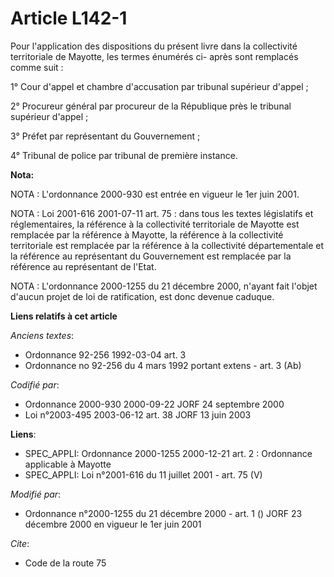 # Article L142-1

Pour l'application des dispositions du présent livre dans la collectivité territoriale de Mayotte, les termes énumérés ci-
après sont remplacés comme suit :

1° Cour d'appel et chambre d'accusation par tribunal supérieur d'appel ;

2° Procureur général par procureur de la République près le tribunal supérieur d'appel ;

3° Préfet par représentant du Gouvernement ;

4° Tribunal de police par tribunal de première instance.

**Nota:**

NOTA : L'ordonnance 2000-930 est entrée en vigueur le 1er juin 2001.

NOTA : Loi 2001-616 2001-07-11 art. 75 : dans tous les textes législatifs et réglementaires, la référence à la collectivité
territoriale de Mayotte est remplacée par la référence à Mayotte, la référence à la collectivité territoriale est remplacée
par la référence à la collectivité départementale et la référence au représentant du Gouvernement est remplacée par la
référence au représentant de l'Etat.

NOTA : L'ordonnance 2000-1255 du 21 décembre 2000, n'ayant fait l'objet d'aucun projet de loi de ratification, est donc
devenue caduque.

**Liens relatifs à cet article**

_Anciens textes_:

  - Ordonnance 92-256 1992-03-04 art. 3
  - Ordonnance no 92-256 du 4 mars 1992 portant extens - art. 3 (Ab)

_Codifié par_:

  - Ordonnance 2000-930 2000-09-22 JORF 24 septembre 2000
  - Loi n°2003-495 2003-06-12 art. 38 JORF 13 juin 2003

**Liens**:

  - SPEC_APPLI: Ordonnance 2000-1255 2000-12-21 art. 2 : Ordonnance applicable à Mayotte
  - SPEC_APPLI: Loi n°2001-616 du 11 juillet 2001 - art. 75 (V)

_Modifié par_:

  - Ordonnance n°2000-1255 du 21 décembre 2000 - art. 1 () JORF 23 décembre 2000 en vigueur le 1er juin 2001

_Cite_:

  - Code de la route 75
